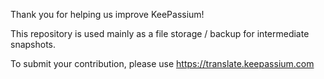 Thank you for helping us improve KeePassium!

This repository is used mainly as a file storage / backup for intermediate snapshots.

To submit your contribution, please use https://translate.keepassium.com
